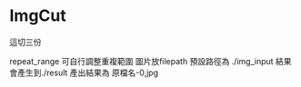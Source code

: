 # ImgCut
這切三份

repeat_range 可自行調整重複範圍
圖片放filepath 預設路徑為 ./img_input 
結果會產生到./result
產出結果為 原檔名-0,jpg 
